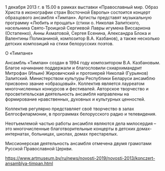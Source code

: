 1 декабря 2013 г. в 15.00 в рамках выставки «Православный мир. Образ Христа в иконографии стран Восточной Европы» состоится концерт образцового ансамбля «Тимпан». Артисты представят музыкальную программу «Любить и прощать» (стихи о. Николая Залитского, насельника Свято-Троицкой Сергиевой Лавры игумена Виссариона (Остапенко), Анны Ахматовой, Сергея Есенина, Александра Блока и Валентины Поликаниной, композитор В.А. Казбанов), а также несколько детских композиций на стихи белорусских поэтов.

О «Тимпане»

Ансамбль «Тимпан» создан в 1994 году композитором В.А. Казбановым. Благое начинание поддержали и благословили схиархимандрит Митрофан (Ильин) Жировичский и протоиерей Николай (Гурьянов) Залитский. Министерством культуры Республики Беларуси ансамблю присвоено звание «образцовый». Коллектив является лауреатом многочисленных конкурсов и фестивалей. Авторское творчество и просветительская деятельность ансамбля направлены на формирование нравственных, духовных и культурных ценностей.

Коллектив регулярно представляет своё творчество в залах Белгосфилармонии, в программах белорусского радио и телевидения.

Неотъемлемой частью работы ансамбля являются дела милосердия – это многочисленные благотворительные концерты в детских домах-интернатах, больницах, школах, домах престарелых.

Миссионерская деятельность ансамбля отмечена двумя грамотами Русской Православной Церкви.

https://www.artmuseum.by/ru/news/novosti-2019/novosti-2013/konczert-ansamblya-timpan.html